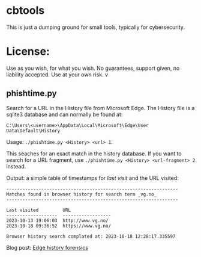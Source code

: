# cbtools
This is just a dumping ground for small tools, typically for cybersecurity. 

# License: 
Use as you wish, for what you wish. No guarantees, support given, no liability accepted. Use at your own risk. v

## phishtime.py
Search for a URL in the History file from Microsoft Edge. The History file is a sqlite3 database and can normally be found at: 

`C:\Users\<username>\AppData\Local\Microsoft\Edge\User Data\Default\History`

Usage: `./phishtime.py <History> <url> 1`. 

This seaches for an exact match in the history database. If you want to search for a URL fragment, use `./phishtime.py <History> <url-fragment> 2`  instead.

Output: a simple table of timestamps for *last visit* and the URL visited: 

```
----------------------------------------------------------------
Matches found in browser history for search term _vg.no_
----------------------------------------------------------------

Last visited         URL
-------------------  ------------------
2023-10-13 19:06:03  http://www.vg.no/
2023-10-18 09:36:52  https://www.vg.no/

Browser history search complated at: 2023-10-18 12:28:17.335597
```

Blog post: [Edge history forensics](https://safecontrols.blog/2023/10/18/edge-browser-history-forensics/)